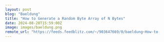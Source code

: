 ```yaml
---
layout: post
blog: "Baeldung"
title: "How to Generate a Random Byte Array of N Bytes"
date: 2024-08-28T15:59:00Z
image: images/baeldung.png
remote_url: "https://feeds.feedblitz.com/~/903647669/0/baeldung~How-to-Generate-a-Random-Byte-Array-of-N-Bytes"
---
```

